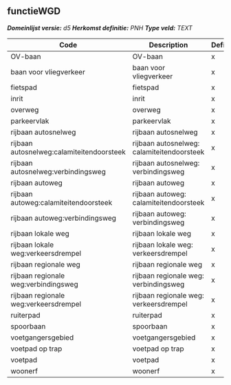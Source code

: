 ﻿## functieWGD

*__Domeinlijst versie:__ d5*
*__Herkomst definitie:__ PNH*
*__Type veld:__ TEXT*

|__Code__ |__Description__ |__Definitie__	|
|	---	|	---	|   ---	| 
| OV-baan | OV-baan | x |
| baan voor vliegverkeer | baan voor vliegverkeer | x |
| fietspad | fietspad | x |
| inrit | inrit | x |
| overweg | overweg | x |
| parkeervlak | parkeervlak | x |
| rijbaan autosnelweg | rijbaan autosnelweg | x |
| rijbaan autosnelweg:calamiteitendoorsteek | rijbaan autosnelweg: calamiteitendoorsteek | x |
| rijbaan autosnelweg:verbindingsweg | rijbaan autosnelweg: verbindingsweg | x |
| rijbaan autoweg | rijbaan autoweg | x |
| rijbaan autoweg:calamiteitendoorsteek | rijbaan autoweg: calamiteitendoorsteek | x |
| rijbaan autoweg:verbindingsweg | rijbaan autoweg: verbindingsweg | x |
| rijbaan lokale weg | rijbaan lokale weg | x |
| rijbaan lokale weg:verkeersdrempel | rijbaan lokale weg: verkeersdrempel | x |
| rijbaan regionale weg | rijbaan regionale weg | x |
| rijbaan regionale weg:verbindingsweg | rijbaan regionale weg: verbindingsweg | x |
| rijbaan regionale weg:verkeersdrempel | rijbaan regionale weg: verkeersdrempel | x |
| ruiterpad | ruiterpad | x |
| spoorbaan | spoorbaan | x |
| voetgangersgebied | voetgangersgebied | x |
| voetpad op trap | voetpad op trap | x |
| voetpad | voetpad | x |
| woonerf | woonerf | x |

